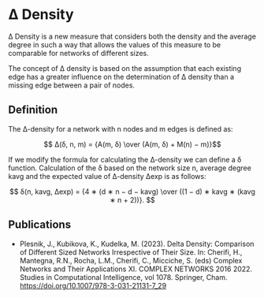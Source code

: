 # Δ Density

Δ Density is a new measure that considers both the density and
the average degree in such a way that allows the values of this measure to be
comparable for networks of different sizes.

The concept of ∆ density is based on the assumption that each existing edge
has a greater influence on the determination of ∆ density than a missing edge
between a pair of nodes.

## Definition
The ∆-density for a network with n nodes and m edges is defined as:

$$ ∆(δ, n, m) =  {A(m, δ) \over (A(m, δ) + M(n) − m)}$$

If we modify the formula for calculating the ∆-density we can define a δ
function. Calculation of the δ based on the network size n, average degree kavg
and the expected value of ∆-density ∆exp is as follows:

$$
δ(n, kavg, ∆exp) = {4 ∗ (d ∗ n − d − kavg) \over
((1 − d) ∗ kavg ∗ (kavg ∗ n + 2))}.
$$


## Publications

* Plesnik, J., Kubikova, K., Kudelka, M. (2023). Delta Density: Comparison of Different Sized Networks Irrespective of Their Size. In: Cherifi, H., Mantegna, R.N., Rocha, L.M., Cherifi, C., Micciche, S. (eds) Complex Networks and Their Applications XI. COMPLEX NETWORKS 2016 2022. Studies in Computational Intelligence, vol 1078. Springer, Cham. https://doi.org/10.1007/978-3-031-21131-7_29
